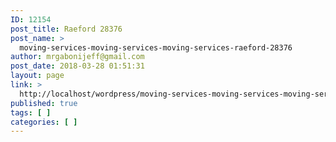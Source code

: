 ```yaml
---
ID: 12154
post_title: Raeford 28376
post_name: >
  moving-services-moving-services-moving-services-raeford-28376
author: mrgabonijeff@gmail.com
post_date: 2018-03-28 01:51:31
layout: page
link: >
  http://localhost/wordpress/moving-services-moving-services-moving-services-raeford-28376/
published: true
tags: [ ]
categories: [ ]
---
```

